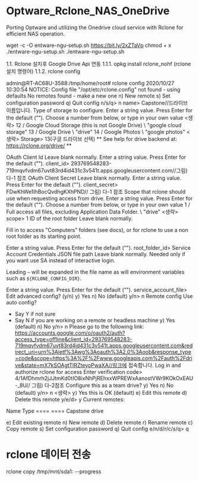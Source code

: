 # Optware_Rclone_NAS_OneDrive
Porting Optware and utilizing the Onedrive cloud service with Rclone for efficient NAS operation.

wget -c -O entware-ngu-setup.sh https://bit.ly/2xZTaVp 
chmod + x ./entware-ngu-setup.sh
./entware-ngu-setup.sh

1.1. Rclone 설치후 Google Drive Api 연동
1.1.1. opkg install rclone_nohf (rclone 설치 명령어)
1.1.2. rclone config 

admin@RT-AC68U-3588:/tmp/home/root# rclone config
2020/10/27 10:30:54 NOTICE: Config file "/opt/etc/rclone.config" not found - using defaults
No remotes found - make a new one
n) New remote
s) Set configuration password
q) Quit config
n/s/q> n
name> Capstone//드라이브 이름입니다.
Type of storage to configure.
Enter a string value. Press Enter for the default ("").
Choose a number from below, or type in your own value
<생략>
12 / Google Cloud Storage (this is not Google Drive)
   \ "google cloud storage"
13 / Google Drive
   \ "drive"
14 / Google Photos
   \ "google photos"
<생략>
Storage> 13(구글 드라이브 선택)
** See help for drive backend at: https://rclone.org/drive/ **

OAuth Client Id
Leave blank normally.
Enter a string value. Press Enter for the default ("").
client_id> 293769548283-719mqvfvdm67uvt83rd4id431c3v541t.apps.googleusercontent.com//그림) 다-1 참조
OAuth Client Secret
Leave blank normally.
Enter a string value. Press Enter for the default ("").
client_secret> FDwKhWe1lhBocQvdhgKXhPND// 그림) 다-1 참조
Scope that rclone should use when requesting access from drive.
Enter a string value. Press Enter for the default ("").
Choose a number from below, or type in your own value
 1 / Full access all files, excluding Application Data Folder.
   \ "drive"
<생략>
scope> 1
ID of the root folder
Leave blank normally.

Fill in to access "Computers" folders (see docs), or for rclone to use
a non root folder as its starting point.

Enter a string value. Press Enter for the default ("").
root_folder_id> 
Service Account Credentials JSON file path 
Leave blank normally.
Needed only if you want use SA instead of interactive login.

Leading `~` will be expanded in the file name as will environment variables such as `${RCLONE_CONFIG_DIR}`.

Enter a string value. Press Enter for the default ("").
service_account_file> 
Edit advanced config? (y/n)
y) Yes
n) No (default)
y/n> n
Remote config
Use auto config?
 * Say Y if not sure
 * Say N if you are working on a remote or headless machine
y) Yes (default)
n) No
y/n> n
Please go to the following link: https://accounts.google.com/o/oauth2/auth?access_type=offline&client_id=293769548283-719mqvfvdm67uvt83rd4id431c3v541t.apps.googleusercontent.com&redirect_uri=urn%3Aietf%3Awg%3Aoauth%3A2.0%3Aoob&response_type=code&scope=https%3A%2F%2Fwww.googleapis.com%2Fauth%2Fdrive&state=mX7kSOAgtTIRZteyoPwaXA//링크에 접속합니다.
Log in and authorize rclone for access
Enter verification code> 4/1AfDhmrh2jJJtmKd0tIO8ixNhPjREhxxWPREWxAanostVWr9KOkOxEAU-_8U// 그림) 다-2참조
Configure this as a team drive?
y) Yes
n) No (default)
y/n> n
<생략>
y) Yes this is OK (default)
e) Edit this remote
d) Delete this remote
y/e/d> y
Current remotes:

Name                 Type
====                 ====
Capstone             drive

e) Edit existing remote
n) New remote
d) Delete remote
r) Rename remote
c) Copy remote
s) Set configuration password
q) Quit config
e/n/d/r/c/s/q> q

# rclone 데이터 전송
rclone copy /tmp/mnt/sda1: --progress
